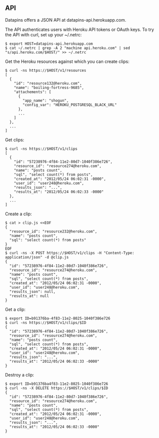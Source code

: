 ## API

Datapins offers a JSON API at datapins-api.herokuapp.com.

The API authenticates users with Heroku API tokens or OAuth keys. To try the API with curl, set up your ~/.netrc:

```console
$ export HOST=datapins-api.herokuapp.com
$ cat ~/.netrc | grep -A 2 "machine api.heroku.com" | sed "s/api.heroku.com/$HOST/" >> ~/.netrc
```

Get the Heroku resources against which you can create clips:

```console
$ curl -ns https://$HOST/v1/resources
[
  {
    "id": "resource132@heroku.com",
    "name": "boiling-fortress-9685",
    "attachements": [
      {
        "app_name": "shogun",
        "config_var": "HEROKU_POSTGRESQL_BLACK_URL"
      },
      ...
    ]
  },
  ...
]
```

Get clips:

```console
$ curl -ns https://$HOST/v1/clips
[
  {
    "id": "57238976-4f84-11e2-80d7-1040f386e726",
    "resource_id": "resource274@heroku.com",
    "name": "posts count",
    "sql", "select count(*) from posts",
    "created_at": "2012/05/24 06:02:31 -0000",
    "user_id": "user248@heroku.com",
    "results_json": "...",
    "results_at": "2012/05/24 06:02:33 -0000"
  },
  ...
]
```

Create a clip:

```console
$ cat > clip.js <<EOF
{
  "resource_id": "resource232@heroku.com",
  "name": "posts count",
  "sql": "select count(*) from posts"
}
EOF
$ curl -ns -X POST https://$HOST/v1/clips -H "Content-Type: application/json" -d @clip.js
{
  "id": "57238976-4f84-11e2-80d7-1040f386e726",
  "resource_id": "resource274@heroku.com",
  "name": "posts count",
  "sql", "select count(*) from posts",
  "created_at": "2012/05/24 06:02:31 -0000",
  "user_id": "user248@heroku.com",
  "results_json": null,
  "results_at": null
}
```

Get a clip:

```console
$ export ID=b91376ba-4f83-11e2-8025-1040f386e726
$ curl -ns https://$HOST/v1/clips/$ID
{
  "id": "57238976-4f84-11e2-80d7-1040f386e726",
  "resource_id": "resource274@heroku.com",
  "name": "posts count",
  "sql", "select count(*) from posts",
  "created_at": "2012/05/24 06:02:31 -0000",
  "user_id": "user248@heroku.com",
  "results_json": "...",
  "results_at": "2012/05/24 06:02:33 -0000"
}
```

Destroy a clip:

```console
$ export ID=b91376ba4f83-11e2-8025-1040f386e726
$ curl -ns -X DELETE https://$HOST/v1/clips/$ID
{
  "id": "57238976-4f84-11e2-80d7-1040f386e726",
  "resource_id": "resource274@heroku.com",
  "name": "posts count",
  "sql", "select count(*) from posts",
  "created_at": "2012/05/24 06:02:31 -0000",
  "user_id": "user248@heroku.com",
  "results_json": "...",
  "results_at": "2012/05/24 06:02:33 -0000"
}
```
